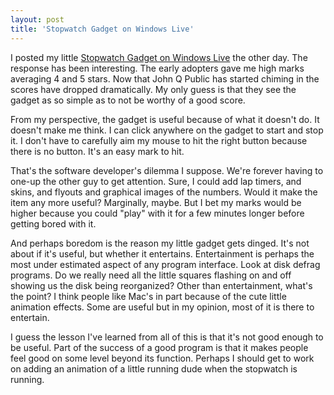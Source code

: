 ```yaml
---
layout: post  
title: 'Stopwatch Gadget on Windows Live'
---
```

I posted my little [Stopwatch Gadget on Windows Live](http://gallery.live.com/LiveItemDetail.aspx?li=a7ca6bd4-15f1-44a5-b6ba-31b2daf75e47) the other day. The response has been interesting. The early adopters gave me high marks averaging 4 and 5 stars. Now that John Q Public has started chiming in the scores have dropped dramatically. My only guess is that they see the gadget as so simple as to not be worthy of a good score.

From my perspective, the gadget is useful because of what it doesn't do. It doesn't make me think. I can click anywhere on the gadget to start and stop it. I don't have to carefully aim my mouse to hit the right button because there is no button. It's an easy mark to hit. 

That's the software developer's dilemma I suppose. We're forever having to one-up the other guy to get attention. Sure, I could add lap timers, and skins, and flyouts and graphical images of the numbers. Would it make the item any more useful? Marginally, maybe. But I bet my marks would be higher because you could "play" with it for a few minutes longer before getting bored with it.

And perhaps boredom is the reason my little gadget gets dinged. It's not about if it's useful, but whether it entertains. Entertainment is perhaps the most under estimated aspect of any program interface. Look at disk defrag programs. Do we really need all the little squares flashing on and off showing us the disk being reorganized? Other than entertainment, what's the point? I think people like Mac's in part because of the cute little animation effects. Some are useful but in my opinion, most of it is there to entertain.

I guess the lesson I've learned from all of this is that it's not good enough to be useful. Part of the success of a good program is that it makes people feel good on some level beyond its function. Perhaps I should get to work on adding an animation of a little running dude when the stopwatch is running.
